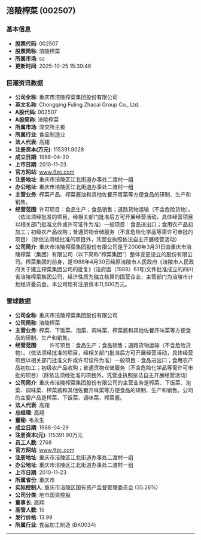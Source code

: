 ## 涪陵榨菜 (002507)

### 基本信息

- **股票代码**: 002507
- **股票简称**: 涪陵榨菜
- **所属市场**: sz
- **更新时间**: 2025-10-25 15:39:46

### 巨潮资讯数据

- **公司全称**: 重庆市涪陵榨菜集团股份有限公司
- **英文名称**: Chongqing Fuling Zhacai Group Co., Ltd.
- **A股代码**: 002507
- **A股简称**: 涪陵榨菜
- **所属市场**: 深交所主板
- **所属行业**: 食品制造业
- **法人代表**: 高翔
- **注册资本(万元)**: 115391.9028
- **成立日期**: 1988-04-30
- **上市日期**: 2010-11-23
- **官方网站**: www.flzc.com
- **注册地址**: 重庆市涪陵区江北街道办事处二渡村一组
- **办公地址**: 重庆市涪陵区江北街道办事处二渡村一组
- **主营业务**: 榨菜产品、榨菜酱油和其他佐餐开胃菜等方便食品的研制、生产和销售。
- **经营范围**: 许可项目：食品生产；食品销售；道路货物运输（不含危险货物）。（依法须经批准的项目，经相关部门批准后方可开展经营活动，具体经营项目以相关部门批准文件或许可证件为准）一般项目：食品进出口；食用农产品初加工；初级农产品收购；普通货物仓储服务（不含危险化学品等需许可审批的项目）（除依法须经批准的项目外，凭营业执照依法自主开展经营活动）
- **公司简介**: 重庆市涪陵榨菜集团股份有限公司是于2008年3月31日由重庆市涪陵榨菜（集团）有限公司（以下简称“榨菜集团”）整体变更设立的股份有限公司。榨菜集团的前身，是1988年4月30日经原涪陵市人民政府《涪陵市人民政府关于建立榨菜集团公司的批复》(涪府函（1988）61号)文件批准成立的四川省涪陵榨菜集团公司，经济性质为独立核算的国营企业，主管部门为涪陵市计划经济委员会。本公司现有注册资本11,500万元。

### 雪球数据

- **公司全称**: 重庆市涪陵榨菜集团股份有限公司
- **公司简称**: 涪陵榨菜
- **主营业务**: 榨菜、下饭菜、泡菜、调味菜、榨菜酱和其他佐餐开味菜等方便食品的研制、生产和销售。
- **经营范围**: 　　许可项目：食品生产；食品销售；道路货物运输（不含危险货物）。（依法须经批准的项目，经相关部门批准后方可开展经营活动，具体经营项目以相关部门批准文件或许可证件为准）一般项目：食品进出口；食用农产品初加工；初级农产品收购；普通货物仓储服务（不含危险化学品等需许可审批的项目）（除依法须经批准的项目外，凭营业执照依法自主开展经营活动）
- **公司简介**: 重庆市涪陵榨菜集团股份有限公司的主营业务是榨菜、下饭菜、泡菜、调味菜、榨菜酱和其他佐餐开味菜等方便食品的研制、生产和销售。公司的主要产品是榨菜、下饭菜、调味菜、榨菜酱。
- **法人代表**: 高翔
- **总经理**: 高翔
- **董秘**: 韦永生
- **成立日期**: 1988-04-29
- **注册资本(元)**: 115391.90万元
- **员工人数**: 2768
- **官方网站**: www.flzc.com
- **注册地址**: 重庆市涪陵区江北街道办事处二渡村一组
- **办公地址**: 重庆市涪陵区江北街道办事处二渡村一组
- **上市日期**: 2010-11-23
- **所属省份**: 重庆市
- **实际控制人**: 重庆市涪陵区国有资产监督管理委员会 (35.26%)
- **公司分类**: 地市国资控股
- **董事长**: 高翔
- **高管人数**: 15
- **发行价格**: 13.99
- **所属行业**: 食品加工制造 (BK0034)

---